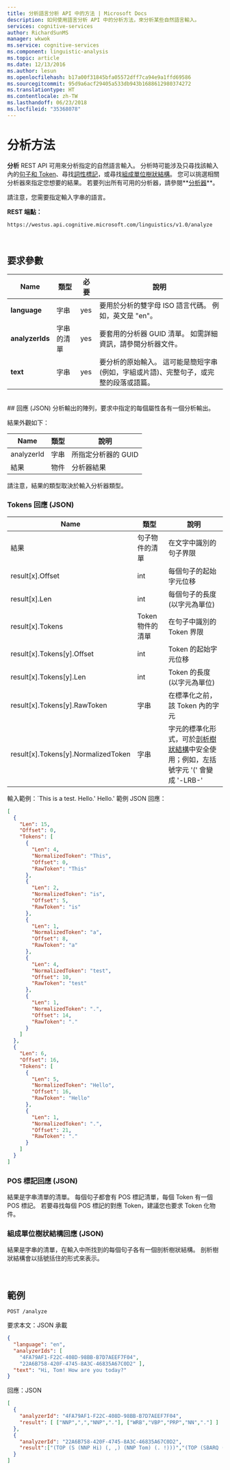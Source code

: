 ```yaml
---
title: 分析語言分析 API 中的方法 | Microsoft Docs
description: 如何使用語言分析 API 中的分析方法，來分析某些自然語言輸入。
services: cognitive-services
author: RichardSunMS
manager: wkwok
ms.service: cognitive-services
ms.component: linguistic-analysis
ms.topic: article
ms.date: 12/13/2016
ms.author: lesun
ms.openlocfilehash: b17a00f31845bfa05572dff7ca94e9a1ffd69586
ms.sourcegitcommit: 95d9a6acf29405a533db943b1688612980374272
ms.translationtype: HT
ms.contentlocale: zh-TW
ms.lasthandoff: 06/23/2018
ms.locfileid: "35368078"
---
```

# <a name="analyze-method"></a>分析方法

**分析** REST API 可用來分析指定的自然語言輸入。
分析時可能涉及只尋找該輸入內的[句子和 Token](Sentences-and-Tokens.md)、尋找[詞性標記](POS-tagging.md)，或尋找[組成單位樹狀結構](Constituency-Parsing.md)。
您可以挑選相關分析器來指定您想要的結果。
若要列出所有可用的分析器，請參閱**[分析器](AnalyzersMethod.md)**。

請注意，您需要指定輸入字串的語言。

**REST 端點：**
```
https://westus.api.cognitive.microsoft.com/linguistics/v1.0/analyze
```
<br>

## <a name="request-parameters"></a>要求參數

Name | 類型 | 必要 | 說明
-----|-------|----------|------------
**language**    | 字串 | yes | 要用於分析的雙字母 ISO 語言代碼。 例如，英文是 "en"。
**analyzerIds** | 字串的清單 | yes | 要套用的分析器 GUID 清單。 如需詳細資訊，請參閱分析器文件。
**text**        | 字串 | yes | 要分析的原始輸入。 這可能是簡短字串 (例如，字組或片語)、完整句子，或完整的段落或語篇。

<br>
## <a name="response-json"></a>回應 (JSON)
分析輸出的陣列，要求中指定的每個屬性各有一個分析輸出。

結果外觀如下：

Name | 類型 | 說明
-----|------|--------------
analyzerId | 字串 | 所指定分析器的 GUID
結果 | 物件 | 分析器結果

請注意，結果的類型取決於輸入分析器類型。

### <a name="tokens-response-json"></a>Tokens 回應 (JSON)

Name | 類型 | 說明
-----|------|-------------
結果 | 句子物件的清單 | 在文字中識別的句子界限 |
result[x].Offset | int | 每個句子的起始字元位移 |
result[x].Len | int | 每個句子的長度 (以字元為單位) |
result[x].Tokens | Token 物件的清單 | 在句子中識別的 Token 界限 |
result[x].Tokens[y].Offset | int | Token 的起始字元位移 |
result[x].Tokens[y].Len | int | Token 的長度 (以字元為單位) |
result[x].Tokens[y].RawToken | 字串 | 在標準化之前，該 Token 內的字元 |
result[x].Tokens[y].NormalizedToken | 字串 | 字元的標準化形式，可於[剖析樹狀結構](Constituency-Parsing.md)中安全使用；例如，左括號字元 '(' 會變成 '-LRB-' |

輸入範例：`This is a test. Hello.' Hello.'
範例 JSON 回應：
```json
[
  {
    "Len": 15,
    "Offset": 0,
    "Tokens": [
      {
        "Len": 4,
        "NormalizedToken": "This",
        "Offset": 0,
        "RawToken": "This"
      },
      {
        "Len": 2,
        "NormalizedToken": "is",
        "Offset": 5,
        "RawToken": "is"
      },
      {
        "Len": 1,
        "NormalizedToken": "a",
        "Offset": 8,
        "RawToken": "a"
      },
      {
        "Len": 4,
        "NormalizedToken": "test",
        "Offset": 10,
        "RawToken": "test"
      },
      {
        "Len": 1,
        "NormalizedToken": ".",
        "Offset": 14,
        "RawToken": "."
      }
    ]
  },
  {
    "Len": 6,
    "Offset": 16,
    "Tokens": [
      {
        "Len": 5,
        "NormalizedToken": "Hello",
        "Offset": 16,
        "RawToken": "Hello"
      },
      {
        "Len": 1,
        "NormalizedToken": ".",
        "Offset": 21,
        "RawToken": "."
      }
    ]
  }
]
```


### <a name="pos-tags-response-json"></a>POS 標記回應 (JSON)

結果是字串清單的清單。
每個句子都會有 POS 標記清單，每個 Token 有一個 POS 標記。
若要尋找每個 POS 標記的對應 Token，建議您也要求 Token 化物件。

### <a name="constituency-tree-response-json"></a>組成單位樹狀結構回應 (JSON)

結果是字串的清單，在輸入中所找到的每個句子各有一個剖析樹狀結構。
剖析樹狀結構會以括號括住的形式來表示。

<br>

## <a name="example"></a>範例

`POST /analyze`

要求本文：JSON 承載
```json
{
  "language": "en",
  "analyzerIds": [
    "4FA79AF1-F22C-408D-98BB-B7D7AEEF7F04",
    "22A6B758-420F-4745-8A3C-46835A67C0D2" ],
  "text": "Hi, Tom! How are you today?" 
}
```

回應：JSON
```json
[
  {
    "analyzerId": "4FA79AF1-F22C-408D-98BB-B7D7AEEF7F04", 
    "result": [ ["NNP",",","NNP","."], ["WRB","VBP","PRP","NN","."] ]
  },
  {
    "analyzerId": "22A6B758-420F-4745-8A3C-46835A67C0D2", 
    "result":["(TOP (S (NNP Hi) (, ,) (NNP Tom) (. !)))","(TOP (SBARQ (WHADVP (WRB How)) (SQ (VP (VBP are)) (NP (PRP you)) (NN today) (. ?))))"]
  }
]
```

